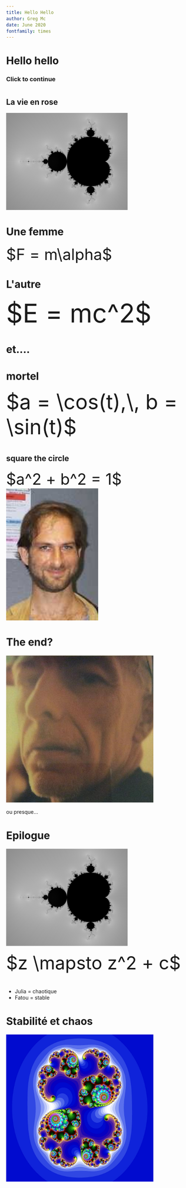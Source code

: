 ```yaml
---
title: Hello Hello
author: Greg Mc
date: June 2020
fontfamily: times
---
```


# Hello hello

### Click to continue

#

## La vie en rose

![](mandy.png)

# Une femme

<div style="font-size: 300%">$F = m\alpha$</div>

<audio  data-autoplay ><source src="bonjour_tu_vas.mp3" ></audio>

# L'autre

<div style="font-size: 500%">$E = mc^2$</div>

<audio  data-autoplay ><source src="oui_je_viens.mp3" ></audio>


# et....

<audio  data-autoplay ><source src="je_suis_sur.mp3" ></audio>

# mortel

<div style="font-size: 400%">$a = \cos(t),\, b = \sin(t)$</div>

<audio  data-autoplay ><source src="mais_moi_je.mp3" ></audio>

#
## square the circle

<div style="font-size: 300%">$a^2 + b^2 = 1$</div>
<img src="adam.jpeg" alt="adam" width="250" >

<audio  data-autoplay ><source src="de_toute_façon.mp3" ></audio>

# The end?

![le plus beau](me.jpeg)

ou presque...

<audio  data-autoplay ><source src="mais_adam_questce.mp3" ></audio>

# Epilogue

![](mandy.png)

<div style="font-size: 350%">$z \mapsto z^2 + c$</div>

<audio  data-autoplay ><source src="lensemble_de_mandelbrot.mp3" ></audio>

#

- Julia = chaotique
- Fatou = stable
<audio  data-autoplay ><source src="lensemble_de_julia.mp3" ></audio>

# Stabilité et chaos

<img src="julia.jpg" alt="Je suis Julia" width="400" >


<audio  data-autoplay ><source src="lensemble_de_fatou.mp3" ></audio>

